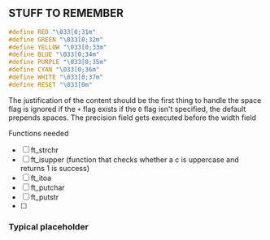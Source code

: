 ## STUFF TO REMEMBER

```c
#define RED "\033[0;31m"
#define GREEN "\033[0;32m"
#define YELLOW "\033[0;33m"
#define BLUE "\033[0;34m"
#define PURPLE "\033[0;35m"
#define CYAN "\033[0;36m"
#define WHITE "\033[0;37m"
#define RESET "\033[0m"
```

The justification of the content should be the first thing to handle
the space flag is ignored if the `+` flag exists
if the `0` flag isn't specified, the default prepends spaces.
The precision field gets executed before the width field

Functions needed

- [ ] ft_strchr
- [ ] ft_isupper (function that checks whether a c is uppercase and returns 1 is success)
- [ ] ft_itoa
- [ ] ft_putchar
- [ ] ft_putstr
- [ ] 


### Typical placeholder

